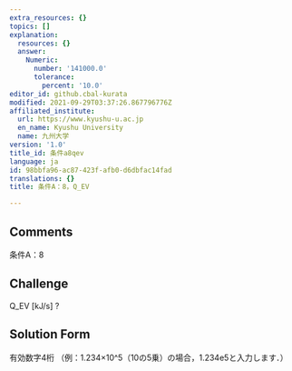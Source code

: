 ```yaml
---
extra_resources: {}
topics: []
explanation:
  resources: {}
  answer:
    Numeric:
      number: '141000.0'
      tolerance:
        percent: '10.0'
editor_id: github.cbal-kurata
modified: 2021-09-29T03:37:26.867796776Z
affiliated_institute:
  url: https://www.kyushu-u.ac.jp
  en_name: Kyushu University
  name: 九州大学
version: '1.0'
title_id: 条件a8qev
language: ja
id: 98bbfa96-ac87-423f-afb0-d6dbfac14fad
translations: {}
title: 条件A：8，Q_EV

---
```


## Comments
条件A：8

## Challenge
Q_EV [kJ/s] ?

## Solution Form
有効数字4桁
（例：1.234×10^5（10の5乗）の場合，1.234e5と入力します．）




